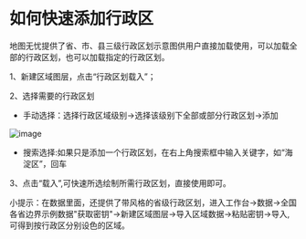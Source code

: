 # 如何快速添加行政区

地图无忧提供了省、市、县三级行政区划示意图供用户直接加载使用，可以加载全部的行政区划，也可以加载指定的行政区划。

1、新建区域图层，点击“行政区划载入”；

2、选择需要的行政区划
- 手动选择：选择行政区域级别->选择该级别下全部或部分行政区划->添加

![image](https://pic.dituwuyou.com/map%2Fpicture%2Fadd-ad-1.png)

- 搜索选择:如果只是添加一个行政区划，在右上角搜索框中输入关键字，如“海淀区”，回车

3、点击“载入”,可快速所选绘制所需行政区划，直接使用即可。

小提示：在数据里面，还提供了带风格的省级行政区划，进入工作台->数据->全国各省边界示例数据"获取密钥"->新建区域图层->导入区域数据->粘贴密钥->导入,可得到按行政区分别设色的区域。